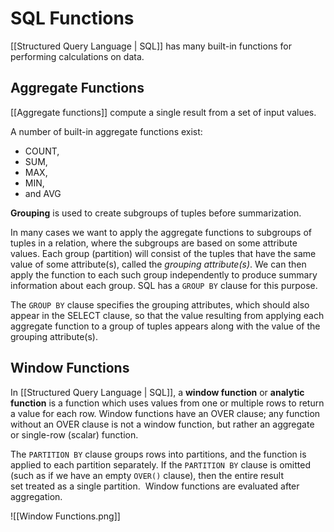 # SQL Functions
[[Structured Query Language | SQL]] has many built-in functions for performing calculations on data.

## Aggregate Functions
[[Aggregate functions]] compute a single result from a set of input values.

A number of built-in aggregate functions exist:  
- COUNT,  
- SUM,  
- MAX,  
- MIN,  
- and AVG

**Grouping** is used to create subgroups of tuples before summarization.

In many cases we want to apply the aggregate functions to subgroups of tuples in a relation, where the subgroups are based on some attribute values. Each group (partition) will consist of the tuples that have the same value of some attribute(s), called the *grouping attribute(s)*. We can then apply the function to each such group independently to produce summary information about each group. SQL has a `GROUP BY` clause for this purpose.

The `GROUP BY` clause specifies the grouping attributes, which should also appear in the SELECT clause, so that the value resulting from applying each aggregate function to a group of tuples appears along with the value of the grouping attribute(s).


## Window Functions
In [[Structured Query Language | SQL]], a **window function** or **analytic function** is a function which uses values from one or multiple rows to return a value for each row. Window functions have an OVER clause; any function without an OVER clause is not a window function, but rather an aggregate or single-row (scalar) function.

The `PARTITION BY` clause groups rows into partitions, and the function is applied to each partition separately. If the `PARTITION BY` clause is omitted (such as if we have an empty `OVER()` clause), then the entire result set treated as a single partition.  Window functions are evaluated after aggregation.

![[Window Functions.png]]
